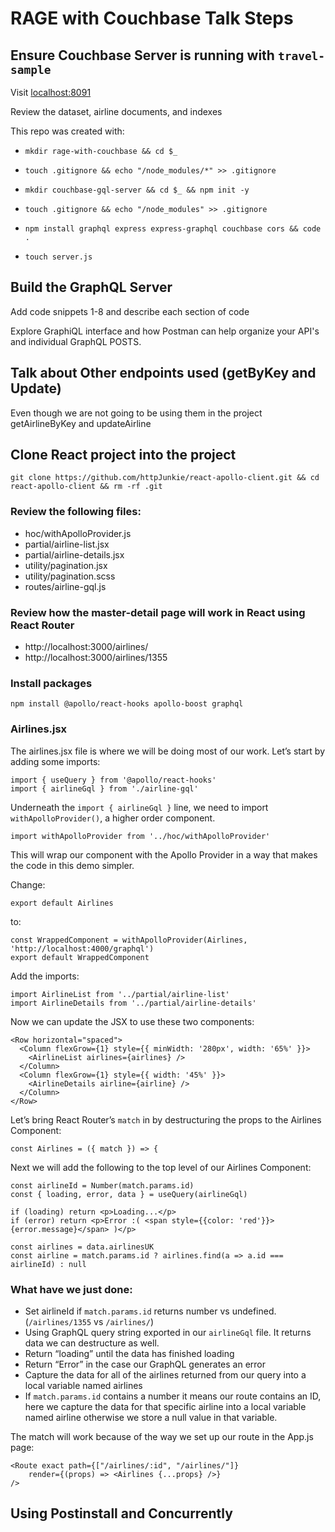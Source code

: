 # RAGE with Couchbase Talk Steps

## Ensure Couchbase Server is running with `travel-sample`

Visit [localhost:8091](https://localhost:8091)

Review the dataset, airline documents, and indexes

This repo was created with:

-     mkdir rage-with-couchbase && cd $_
-     touch .gitignore && echo "/node_modules/*" >> .gitignore
-     mkdir couchbase-gql-server && cd $_ && npm init -y
-     touch .gitignore && echo "/node_modules" >> .gitignore
-     npm install graphql express express-graphql couchbase cors && code .
-     touch server.js

## Build the GraphQL Server

Add code snippets 1-8 and describe each section of code

Explore GraphiQL interface and how Postman can help organize your API's and individual GraphQL POSTS.

## Talk about Other endpoints used (getByKey and Update)

Even though we are not going to be using them in the project getAirlineByKey and updateAirline

## Clone React project into the project

    git clone https://github.com/httpJunkie/react-apollo-client.git && cd react-apollo-client && rm -rf .git

### Review the following files:

- hoc/withApolloProvider.js
- partial/airline-list.jsx
- partial/airline-details.jsx
- utility/pagination.jsx
- utility/pagination.scss
- routes/airline-gql.js

### Review how the master-detail page will work in React using React Router

- http://localhost:3000/airlines/
- http://localhost:3000/airlines/1355

### Install packages

    npm install @apollo/react-hooks apollo-boost graphql

### Airlines.jsx

The airlines.jsx file is where we will be doing most of our work. Let’s start by adding some imports:

    import { useQuery } from '@apollo/react-hooks'
    import { airlineGql } from './airline-gql'

Underneath the `import { airlineGql }` line, we need to import `withApolloProvider()`, a higher order component.

    import withApolloProvider from '../hoc/withApolloProvider'

This will wrap our component with the Apollo Provider in a way that makes the code in this demo simpler.

Change:

    export default Airlines

to:

    const WrappedComponent = withApolloProvider(Airlines, 'http://localhost:4000/graphql')
    export default WrappedComponent

Add the imports:

    import AirlineList from '../partial/airline-list'
    import AirlineDetails from '../partial/airline-details'

Now we can update the JSX to use these two components:

    <Row horizontal="spaced">
      <Column flexGrow={1} style={{ minWidth: '280px', width: '65%' }}>
        <AirlineList airlines={airlines} />
      </Column>
      <Column flexGrow={1} style={{ width: '45%' }}>
        <AirlineDetails airline={airline} />
      </Column>
    </Row>

Let’s bring React Router’s `match` in by destructuring the props to the Airlines Component:

    const Airlines = ({ match }) => {

Next we will add the following to the top level of our Airlines Component:

    const airlineId = Number(match.params.id)
    const { loading, error, data } = useQuery(airlineGql)

    if (loading) return <p>Loading...</p>
    if (error) return <p>Error :( <span style={{color: 'red'}}>{error.message}</span> )</p>

    const airlines = data.airlinesUK
    const airline = match.params.id ? airlines.find(a => a.id === airlineId) : null

### What have we just done:

- Set airlineId if `match.params.id` returns number vs undefined.
   (`/airlines/1355` vs `/airlines/`)
- Using GraphQL query string exported in our `airlineGql` file. It returns data we can destructure as well.
- Return “loading” until the data has finished loading
- Return “Error” in the case our GraphQL generates an error
- Capture the data for all of the airlines returned from our query into a local variable named airlines
- If `match.params.id` contains a number it means our route contains an ID, here we capture the data for that specific airline into a local variable named airline otherwise we store a null value in that variable.

The match will work because of the way we set up our route in the App.js page:

    <Route exact path={["/airlines/:id", "/airlines/"]}
        render={(props) => <Airlines {...props} />}
    />

## Using Postinstall and Concurrently


